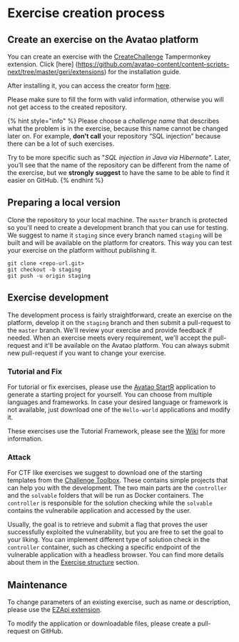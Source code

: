 # Exercise creation process

## Create an exercise on the Avatao platform

You can create an exercise with the [CreateChallenge](https://github.com/avatao-content/content-scripts-next/blob/master/geri/extensions/CreateChallenge.js) Tampermonkey extension. Click [here] (https://github.com/avatao-content/content-scripts-next/tree/master/geri/extensions) for the installation guide.

After installing it, you can access the creator form [here](https://next.avatao.com/new).

Please make sure to fill the form with valid information, otherwise you will not get access to the created repository.

{% hint style="info" %}
Please choose a _challenge name_ that describes what the problem is in the exercise, because this name cannot be changed later on. For example, **don’t call** your repository “SQL injection” because there can be a lot of such exercises.

Try to be more specific such as "_SQL injection in Java via Hibernate_". Later, you’ll see that the name of the repository can be different from the name of the exercise, but we **strongly** **suggest** to have the same to be able to find it easier on GitHub.
{% endhint %}

## Preparing a local version

Clone the repository to your local machine. The `master` branch is protected so you'll need to create a development branch that you can use for testing. We suggest to name it `staging` since every branch named `staging` will be built and will be available on the platform for creators. This way you can test your exercise on the platform without publishing it.

```
git clone <repo-url.git>
git checkout -b staging
git push -u origin staging
```

## Exercise development

The development process is fairly straightforward, create an exercise on the platform, develop it on the `staging` branch and then submit a pull-request to the `master` branch. We'll review your exercise and provide feedback if needed. When an exercise meets every requirement, we'll accept the pull-request and it'll be available on the Avatao platform. You can always submit new pull-request if you want to change your exercise.

### Tutorial and Fix

For tutorial or fix exercises, please use the [Avatao StartR](https://github.com/avatao-content/test-tfw-startr) application to generate a starting project for yourself. You can choose from multiple languages and frameworks. In case your desired language or framework is not available, just download one of the `Hello-world` applications and modify it.

These exercises use the Tutorial Framework, please see the [Wiki](https://github.com/avatao-content/baseimage-tutorial-framework/wiki) for more information.

### Attack

For CTF like exercises we suggest to download one of the starting templates from the [Challenge Toolbox](https://github.com/avatao-content/challenge-toolbox/tree/v3/templates). These contains simple projects that can help you with the development. The two main parts are the `controller` and the `solvable` folders that will be run as Docker containers. The `controller` is responsible for the solution checking while the `solvable` contains the vulnerabile application and accessed by the user.

Usually, the goal is to retrieve and submit a flag that proves the user successfully exploited the vulnerability, but you are free to set the goal to your liking. You can implement different type of solution check in the `controller` container, such as checking a specific endpoint of the vulnerable application with a headless browser. You can find more details about them in the [Exercise structure](exercise-structure.md) section.

## Maintenance

To change parameters of an existing exercise, such as name or description, please use the [EZApi extension](https://github.com/avatao-content/content-scripts-next/blob/master/geri/extensions/EZAPI.js).

To modify the application or downloadable files, please create a pull-request on GitHub.
